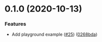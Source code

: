 <a name="0.1.0"></a>
# 0.1.0 (2020-10-13)


### Features

* Add playground example ([#25](https://github.com/LukasHechenberger/create-atvise-app/issues/25)) ([0268bda](https://github.com/LukasHechenberger/create-atvise-app/commits/0268bda))



